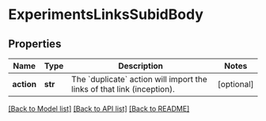 # ExperimentsLinksSubidBody

## Properties
Name | Type | Description | Notes
------------ | ------------- | ------------- | -------------
**action** | **str** | The &#x60;duplicate&#x60; action will import the links of that link (inception).  | [optional] 

[[Back to Model list]](../README.md#documentation-for-models) [[Back to API list]](../README.md#documentation-for-api-endpoints) [[Back to README]](../README.md)

